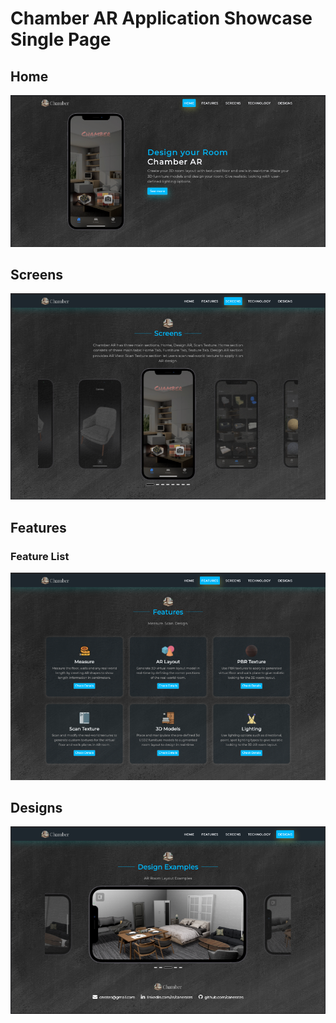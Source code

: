 # Chamber AR Application Showcase Single Page

## Home
![Screenshot](./page_home.png)

## Screens
![Screenshot](./page_screens.png)

## Features

### Feature List
![Screenshot](./page_features1.png)

## Designs
![Screenshot](./page_designs.png)
